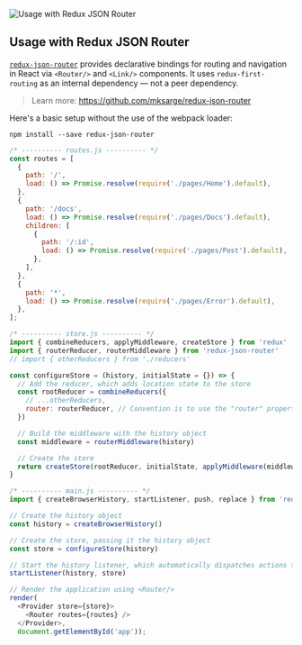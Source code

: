 ![Usage with Redux JSON Router](https://camo.githubusercontent.com/23fdc8a4b2e8c0e98a27cc85bf192dd799f4013f/687474703a2f2f692e696d6775722e636f6d2f4b41574a7335392e6a7067)

## Usage with Redux JSON Router

[`redux-json-router`](https://github.com/mksarge/redux-json-router) provides declarative bindings for routing and navigation in React via `<Router/>` and `<Link/>` components. It uses `redux-first-routing` as an internal dependency — not a peer dependency.

> Learn more: https://github.com/mksarge/redux-json-router

Here's a basic setup without the use of the webpack loader:

```
npm install --save redux-json-router
```

```js
/* ---------- routes.js ---------- */
const routes = [
  {
    path: '/',
    load: () => Promise.resolve(require('./pages/Home').default),
  },
  {
    path: '/docs',
    load: () => Promise.resolve(require('./pages/Docs').default),
    children: [
      {
        path: '/:id',
        load: () => Promise.resolve(require('./pages/Post').default),
      },
    ],
  },
  {
    path: '*',
    load: () => Promise.resolve(require('./pages/Error').default),
  },
];

/* ---------- store.js ---------- */
import { combineReducers, applyMiddleware, createStore } from 'redux'
import { routerReducer, routerMiddleware } from 'redux-json-router'
// import { otherReducers } from './reducers'

const configureStore = (history, initialState = {}) => {
  // Add the reducer, which adds location state to the store
  const rootReducer = combineReducers({
    // ...otherReducers,
    router: routerReducer, // Convention is to use the "router" property
  })

  // Build the middleware with the history object
  const middleware = routerMiddleware(history)

  // Create the store
  return createStore(rootReducer, initialState, applyMiddleware(middleware))
}

/* ---------- main.js ---------- */
import { createBrowserHistory, startListener, push, replace } from 'redux-json-router'

// Create the history object
const history = createBrowserHistory()

// Create the store, passing it the history object
const store = configureStore(history)

// Start the history listener, which automatically dispatches actions to keep the store in sync with the history
startListener(history, store)

// Render the application using <Router/>
render(
  <Provider store={store}>
    <Router routes={routes} />
  </Provider>,
  document.getElementById('app'));
```
